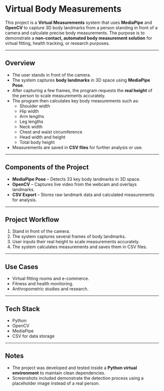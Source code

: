# Virtual Body Measurements

This project is a **Virtual Measurements** system that uses **MediaPipe** and **OpenCV** to capture 3D body landmarks from a person standing in front of a camera and calculate precise body measurements. The purpose is to demonstrate a **non-contact, automated body measurement solution** for virtual fitting, health tracking, or research purposes.

---

## Overview
- The user stands in front of the camera.
- The system captures **body landmarks** in 3D space using **MediaPipe Pose**.
- After capturing a few frames, the program requests the **real height** of the person to scale measurements accurately.
- The program then calculates key body measurements such as:
  - Shoulder width
  - Hip width
  - Arm lengths
  - Leg lengths
  - Neck width
  - Chest and waist circumference
  - Head width and height
  - Total body height
- Measurements are saved in **CSV files** for further analysis or use.

---

## Components of the Project
- **MediaPipe Pose** – Detects 33 key body landmarks in 3D space.
- **OpenCV** – Captures live video from the webcam and overlays landmarks.
- **CSV Export** – Stores raw landmark data and calculated measurements for analysis.

---

## Project Workflow
1. Stand in front of the camera.
2. The system captures several frames of body landmarks.
3. User inputs their real height to scale measurements accurately.
4. The system calculates measurements and saves them in CSV files.

---

## Use Cases
- Virtual fitting rooms and e-commerce.
- Fitness and health monitoring.
- Anthropometric studies and research.

---

## Tech Stack
- Python
- OpenCV
- MediaPipe
- CSV for data storage

---

## Notes
- The project was developed and tested inside a **Python virtual environment** to maintain clean dependencies.
- Screenshots included demonstrate the detection process using a placeholder image instead of a real person.










